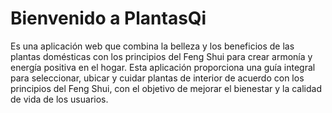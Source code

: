 # Bienvenido a PlantasQi

Es una aplicación web que combina la belleza y los beneficios de las plantas domésticas con los principios del Feng Shui para crear armonía y energía positiva en el hogar. Esta aplicación proporciona una guía integral para seleccionar, ubicar y cuidar plantas de interior de acuerdo con los principios del Feng Shui, con el objetivo de mejorar el bienestar y la calidad de vida de los usuarios.